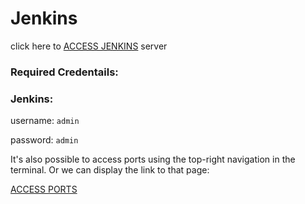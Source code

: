 # Jenkins

click here to [ACCESS JENKINS]({{TRAFFIC_HOST1_8080}}) server


### Required Credentails:

###      Jenkins:

username: `admin`   

password: `admin`


It's also possible to access ports using the top-right navigation in the terminal.
Or we can display the link to that page:

[ACCESS PORTS]({{TRAFFIC_SELECTOR}})

<br/>
